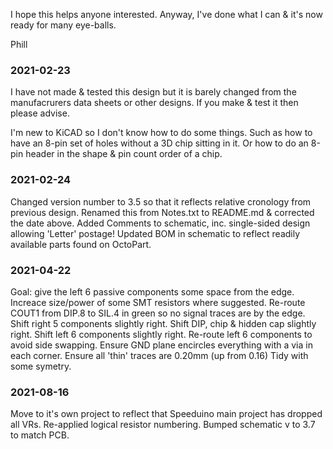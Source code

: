 I hope this helps anyone interested.
Anyway, I've done what I can & it's now ready for many eye-balls.

Phill

### 2021-02-23
I have not made & tested this design but it is barely changed from the manufacrurers data sheets or other designs.
If you make & test it then please advise.

I'm new to KiCAD so I don't know how to do some things.  Such as how to have an 8-pin set of holes without a 3D chip sitting in it.
Or how to do an 8-pin header in the shape & pin count order of a chip.

### 2021-02-24
Changed version number to 3.5 so that it reflects relative cronology from previous design.
Renamed this from Notes.txt to README.md & corrected the date above.
Added Comments to schematic, inc. single-sided design allowing 'Letter' postage!
Updated BOM in schematic to reflect readily available parts found on OctoPart.

### 2021-04-22
Goal: give the left 6 passive components some space from the edge.
Increace size/power of some SMT resistors where suggested.
Re-route COUT1 from DIP.8 to SIL.4 in green so no signal traces are by the edge.
Shift right 5 components slightly right.
Shift DIP, chip & hidden cap slightly right.
Shift left 6 components slightly right.
Re-route left 6 components to avoid side swapping.
Ensure GND plane encircles everything with a via in each corner.
Ensure all 'thin' traces are 0.20mm (up from 0.16)
Tidy with some symetry.

### 2021-08-16
Move to it's own project to reflect that Speeduino main project has dropped all VRs.
Re-applied logical resistor numbering.  Bumped schematic v to 3.7 to match PCB.